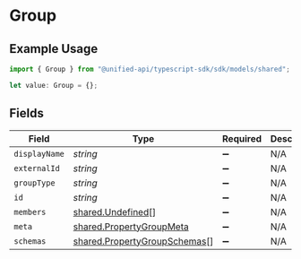 # Group

## Example Usage

```typescript
import { Group } from "@unified-api/typescript-sdk/sdk/models/shared";

let value: Group = {};
```

## Fields

| Field                                                                               | Type                                                                                | Required                                                                            | Description                                                                         |
| ----------------------------------------------------------------------------------- | ----------------------------------------------------------------------------------- | ----------------------------------------------------------------------------------- | ----------------------------------------------------------------------------------- |
| `displayName`                                                                       | *string*                                                                            | :heavy_minus_sign:                                                                  | N/A                                                                                 |
| `externalId`                                                                        | *string*                                                                            | :heavy_minus_sign:                                                                  | N/A                                                                                 |
| `groupType`                                                                         | *string*                                                                            | :heavy_minus_sign:                                                                  | N/A                                                                                 |
| `id`                                                                                | *string*                                                                            | :heavy_minus_sign:                                                                  | N/A                                                                                 |
| `members`                                                                           | [shared.Undefined](../../../sdk/models/shared/undefined.md)[]                       | :heavy_minus_sign:                                                                  | N/A                                                                                 |
| `meta`                                                                              | [shared.PropertyGroupMeta](../../../sdk/models/shared/propertygroupmeta.md)         | :heavy_minus_sign:                                                                  | N/A                                                                                 |
| `schemas`                                                                           | [shared.PropertyGroupSchemas](../../../sdk/models/shared/propertygroupschemas.md)[] | :heavy_minus_sign:                                                                  | N/A                                                                                 |
